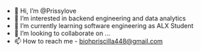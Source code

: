 - 👋 Hi, I’m @Prissylove
- 👀 I’m interested in backend engineering and data analytics
- 🌱 I’m currently learning software engineering as ALX Student
- 💞️ I’m looking to collaborate on ...
- 📫 How to reach me - biohpriscilla448@gmail.com

<!---
Prissylove/Prissylove is a ✨ special ✨ repository because its `README.md` (this file) appears on your GitHub profile.
You can click the Preview link to take a look at your changes.
--->
